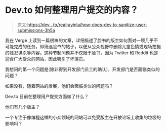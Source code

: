 # Dev.to 如何整理用户提交的内容？

> 原文:[https://dev . to/realrayinla/how-does-dev to-sanitize-user-submissions-3h5a](https://dev.to/realrayinla/how-does-devto-sanitize-user-submissions-3h5a)

我在 Verge 上读到一篇很棒的文章，详细描述了脸书的版主如何面对一项几乎不可能完成的任务，即筛选脸书的帖子，以便从公众视野中删除儿童色情或现场拍摄的残忍谋杀等内容。这种节制问题并不仅限于脸书，因为 Twitter 和 Reddit 也是迎合广大受众的网站，因此吸引了坏演员。

我想问的第一个问题是(除非得到开发部门员工的确认)，开发部门是否面临类似的问题？

如果没有，随着网站的发展，他们会面临类似的问题吗？

Dev.to 目前在整理用户提交方面做了什么？

他们有几个版主？

一个专注于像编程这样的小众领域的网站可以免受版主在开放论坛上收集的垃圾的影响吗？